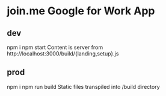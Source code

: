 # join.me Google for Work App

## dev
npm i
npm start
Content is server from http://localhost:3000/build/{landing,setup}.js

## prod
npm i
npm run build
Static files transpiled into /build directory